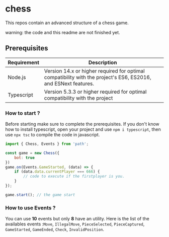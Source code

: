 # chess
This repos contain an advanced structure of a chess game.

warning: the code and this readme are not finished yet.

## Prerequisites
| Requirement       | Description                                                                                               |
|-------------------|-----------------------------------------------------------------------------------------------------------|
| Node.js           | Version 14.x or higher required for optimal compatibility with the project's ES6, ES2016, and ESNext features. |
| Typescript          | Version 5.3.3 or higher required for optimal compatibility with the project |
### How to start ?

Before starting make sure to complete the prerequisites. If you don't know how to install typescript, open your project and use `npm i typescript`,
then use `npx tsc` to compile the code in javascript.

```js
import { Chess, Events } from 'path';

const game = new Chess({
    bot: true
})
game.on(Events.GameStarted, (data) => {
    if (data.data.currentPlayer === 666) {
        // code to execute if the firstplayer is you.
    }
});

game.start(); // the game start
```

### How to use Events ?
You can use **10** events but only **8** have an utility.
Here is the list of the availables events :`Move`, `IllegalMove`, `PieceSelected`, `PieceCaptured`, `GameStarted`, `GameEnded`, `Check`, `InvalidPosition`.
